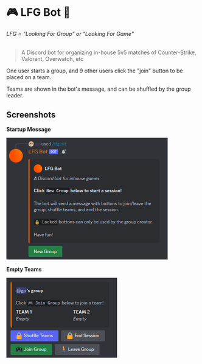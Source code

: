 # 🎮 LFG Bot 🤖

###### LFG = "Looking For Group" or "Looking For Game"

> A Discord bot for organizing in-house 5v5 matches of Counter-Strike, Valorant, Overwatch, etc

One user starts a group, and 9 other users click the "join" button to be placed on a team.

Teams are shown in the bot's message, and can be shuffled by the group leader.

## Screenshots

**Startup Message**

![the discord bot's startup message, with a button underneath labelled 'new group'](assets/init_msg.png)

**Empty Teams**

![a discord message showing a group with two empty teams, and buttons underneath labelled shuffle teams, end session, join group, and leave group](assets/group_msg_empty.png)

<!-- **Full Teams** -->
<!-- Add this pic later -->
<!-- ![](assets/group_msg_full.png) -->
